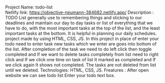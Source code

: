 Project Name:  todo-list            
Netlify link:  https://objective-neumann-384682.netlify.app/
Description :    
               TODO List generally use to remembering things and sticking to our deadlines and maintain our day to day tasks or list of everything that we have  to do, with the                most important tasks at the top of the list, and the least important tasks at the bottom. It is helpful in planning our daily schedules.
               project made by using HTML, CSS, JS. 
               In this project in place of enter your todo need to enter task new tasks which we enter are goes into bottom of the list. After completion of the task we need to                do left click then toggle completed and If we want to delete tasks completely from list need to right click and If we click one time on task of list It marked as                completed and If we click again It shows not completed. The tasks are not deleted from list until we deleted.
Technologies:  HTML, CSS, JS.
Freatures   :  After open website we can see todo list Enter your todo text box.
             
